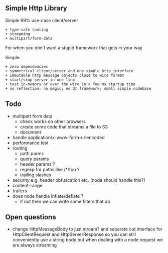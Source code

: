 ## Simple Http Library

Simple 99% use-case client/server

    + type-safe routing
    + streaming
    + multipart/form-data

For when you don't want a stupid framework that gets in your way

Simple:

    + zero dependencies
    + symmetrical client/server and one simple http interface
    + immutable http message objects close to wire format
    + start/stop server in one line
    + test in-memory or over the wire in a few ms startup time
    + no reflection; no magic; no DI framework; small simple codebase

## Todo

- multipart form data
  - check works on other browsers
  - create some code that streams a file to S3
  - document
- handle application/x-www-form-urlencoded
- performance test
- routing
  - path parms
  - query params
  - header params ?
  - regexp for paths like /*/foo ?
  - trailing slashes
- security e.g. header obfuscation etc. (node should handle this?)
- content-range
- trailers
- does node handle inflate/deflate ?
  - if not then we can write some filters that do

## Open questions

- change HttpMessageBody to just stream?
  and separate out interface for HttpClientRequest and HttpServerResponse
  so you can still conveniently use a string body
  but when dealing with a node request we are always streaming
  